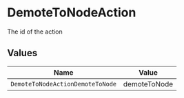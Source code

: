 # DemoteToNodeAction

The id of the action


## Values

| Name                             | Value                            |
| -------------------------------- | -------------------------------- |
| `DemoteToNodeActionDemoteToNode` | demoteToNode                     |